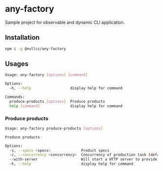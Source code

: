 # any-factory

Sample project for observable and dynamic CLI application.

## Installation

```bash
npm i -g @nullcc/any-factory
```

## Usages

```bash
Usage: any-factory [options] [command]

Options:
  -h, --help                  display help for command

Commands:
  produce-products [options]  Produce products
  help [command]              display help for command
```

### Produce products

```bash
Usage: any-factory produce-products [options]

Produce products

Options:
  -s, --specs <specs>              Product specs
  -c, --concurrency <concurrency>  Concurrency of production task (default: 1)
  --with-server                    Will start a HTTP server to provide a way to inspect some internal data if specified
  -h, --help                       display help for command
```
